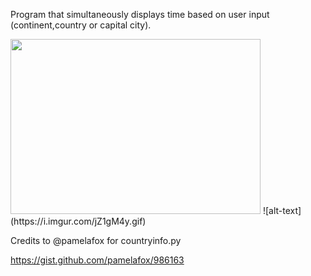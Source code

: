Program that simultaneously displays time based on user input (continent,country or capital city).

<img src="https://i.imgur.com/jZ1gM4y.gif" width="400" height="280" />
![alt-text](https://i.imgur.com/jZ1gM4y.gif)


Credits to @pamelafox for countryinfo.py

https://gist.github.com/pamelafox/986163
